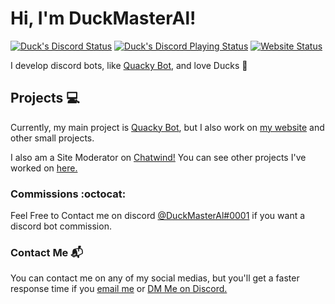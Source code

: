 # Hi, I'm DuckMasterAl!
<!-- I see you trying to copy the Status Badge! It may not work for you :p -->
[![Duck's Discord Status](https://dev.discordprofiles.me/badge/status/443217277580738571)](https://bduck.xyz/discord) [![Duck's Discord Playing Status](https://dev.discordprofiles.me/badge/playing/443217277580738571)](https://bduck.xyz/discord) [![Website Status](https://img.shields.io/website?label=Duck%27s%20Website&logo=atom&up_message=online&url=https%3A%2F%2Fbduck.xyz)](https://bduck.xyz)

I develop discord bots, like [Quacky Bot](https://quacky.xyz), and love Ducks :duck:

## Projects 💻 
Currently, my main project is [Quacky Bot](https://quacky.xyz), but I also work on [my website](https://bduck.xyz) and other small projects.
<!-- I also am a Moderator on [Discord Extreme List](https://discordextremelist.xyz) and work with [HarryPGaming on Youtube!]-->
<!-- I also work with [HarryPGaming on Youtube!](https://www.youtube.com/channel/UCr35D4WaXok9l5r5sLfLHmw) -->
I also am a Site Moderator on [Chatwind!](https://chatwindapp.com) You can see other projects I've worked on [here.](https://bduck.xyz/#other-projects)
### Commissions :octocat: 
Feel Free to Contact me on discord [@DuckMasterAl#0001](https://discordrep.com/u/443217277580738571#) if you want a discord bot commission.
### Contact Me 📬 
You can contact me on any of my social medias, but you'll get a faster response time if you [email me](mailto:duckmaster.dev@gmail.com) or [DM Me on Discord.](https://discordrep.com/u/443217277580738571#)
